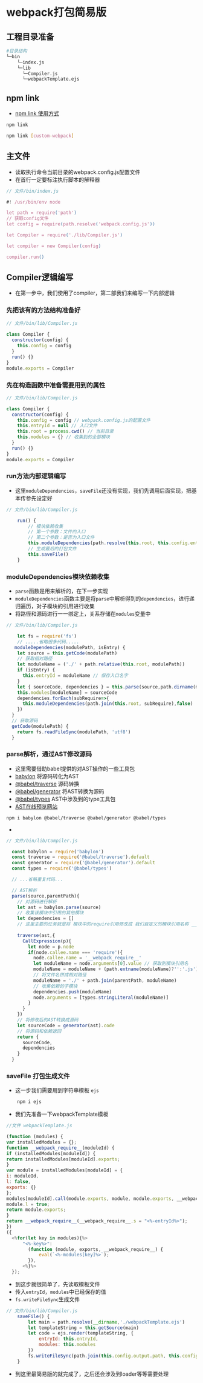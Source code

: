 # webpack打包简易版

## 工程目录准备
```bash
#目录结构
└─bin
    └─index.js
    └─lib
      └─Compiler.js
      └─webpackTemplate.ejs
```
## npm link 
* [npm link 使用方式](/HtmlAndCss/CLI.html#link-到全局)
```bash
npm link
```
```bash
npm link [custom-webpack]
```
## 主文件
* 读取执行命令当前目录的webpack.config.js配置文件
* 在首行一定要标注执行脚本的解释器
```js
// 文件/bin/index.js

#! /usr/bin/env node

let path = require('path')
// 获取config文件
let config = require(path.resolve('webpack.config.js'))

let Compiler = require('./lib/Compiler.js')

let compiler = new Compiler(config)

compiler.run()
```

## Compiler逻辑编写
* 在第一步中，我们使用了compiler，第二部我们来编写一下内部逻辑
### 先把该有的方法结构准备好
```js
// 文件/bin/lib/Compiler.js
      
class Compiler {
  constructor(config) {
    this.config = config
  }
  run() {}
}
module.exports = Compiler
```
### 先在构造函数中准备需要用到的属性
```js
// 文件/bin/lib/Compiler.js

class Compiler {
  constructor(config) {
    this.config = config // webpack.config.js的配置文件
    this.entryId = null // 入口文件
    this.root = process.cwd() // 当前目录
    this.modules = {} // 收集到的全部模块
  }
  run() {}
}
module.exports = Compiler
```
### run方法内部逻辑编写
* 这里`moduleDependencies`，`saveFile`还没有实现，我们先调用后面实现，把基本传参先设定好
```js
// 文件/bin/lib/Compiler.js

    run() {
        // 模块依赖收集
        // 第一个参数：文件的入口
        // 第二个参数：是否为入口文件
        this.moduleDependencies(path.resolve(this.root, this.config.entry), true)
        // 生成最后的打包文件
        this.saveFile()
    }
```

### moduleDependencies模块依赖收集
* `parse`函数是用来解析的，在下一步实现
* `moduleDependencies`函数主要是将`parse`中解析得到的`dependencies`，进行递归遍历，对子模块的引用进行收集
* 将路径和源码进行一一绑定上，关系存储在`modules`变量中
```js
// 文件/bin/lib/Compiler.js

    let fs = require('fs')
    // .....省略很多代码.....
   moduleDependencies(modulePath, isEntry) {
    let source = this.getCode(modulePath)
    // 获取相对路径
    let moduleName = ('./' + path.relative(this.root, modulePath))
    if (isEntry) {
      this.entryId = moduleName // 保存入口名字
    }
    let { sourceCode, dependencies } = this.parse(source,path.dirname(moduleName))
    this.modules[moduleName] = sourceCode
    dependencies.forEach(subRequire=>{
      this.moduleDependencies(path.join(this.root, subRequire),false)
    })
  }
  // 获取源码
  getCode(modulePath) {
    return fs.readFileSync(modulePath, 'utf8')
  }
```

### parse解析，通过AST修改源码
* 这里需要借助babel提供的对AST操作的一些工具包
* [babylon](https://babeljs.io/docs/en/babylon) 将源码转化为AST
* [@babel/traverse](https://babeljs.io/docs/en/babel-traverse) 源码转换
* [@babel/generator](https://babeljs.io/docs/en/babel-generator) 将AST转换为源码
* [@babel/types](https://babeljs.io/docs/en/next/babel-types) AST中涉及到的type工具包
* [AST在线预览网站](https://astexplorer.net/)
```bash
npm i babylon @babel/traverse @babel/generator @babel/types
```
* 
```js
// 文件/bin/lib/Compiler.js

  const babylon = require('babylon')
  const traverse = require('@babel/traverse').default
  const generator = require('@babel/generator').default
  const types = require('@babel/types')

  // ...省略重复代码...

  // AST解析
  parse(source,parentPath){
    // 对源码进行解析
    let ast = babylon.parse(source)
    // 收集该模块中引用的其他模块
    let dependencies = []
    // 这里主要的任务就是将 模块中的require引用修改成 我们自定义的模块引用名称 __webpack_require__
   
    traverse(ast,{
      CallExpression(p){
        let node = p.node
        if(node.callee.name === 'require'){
          node.callee.name = '__webpack_require__'
          let moduleName = node.arguments[0].value // 获取到模块引用名
          moduleName = moduleName + (path.extname(moduleName)?'':'.js')
          // 将文件名拼成相对路径
          moduleName = './' + path.join(parentPath, moduleName)
          // 收集依赖的子模块
          dependencies.push(moduleName)
          node.arguments = [types.stringLiteral(moduleName)]
        }
      }
    })
    // 将修改后的AST转换成源码
    let sourceCode = generator(ast).code
    // 将源码和依赖返回
    return {
      sourceCode,
      dependencies
    }
  }
```

### saveFile 打包生成文件
* 这一步我们需要用到字符串模板 `ejs`
```bash
    npm i ejs
```
* 我们先准备一下webpackTemplate模板
```js
//文件 webpackTemplate.js

(function (modules) {
var installedModules = {};
function __webpack_require__(moduleId) {
if (installedModules[moduleId]) {
return installedModules[moduleId].exports;
}
var module = installedModules[moduleId] = {
i: moduleId,
l: false,
exports: {}
};
modules[moduleId].call(module.exports, module, module.exports, __webpack_require__);
module.l = true;
return module.exports;
}
return __webpack_require__(__webpack_require__.s = "<%-entryId%>");
})
({
  <%for(let key in modules){%>
      "<%-key%>":
        (function (module, exports, __webpack_require__) {
            eval(`<%-modules[key]%>`);
        }),
      <%}%>
  });
```
* 到这步就很简单了，先读取模板文件
* 传入`entryId`，`modules`中已经保存的值
* `fs.writeFileSync`生成文件
```js
// 文件/bin/lib/Compiler.js
    saveFile() {
        let main = path.resolve(__dirname,'./webpackTemplate.ejs')
        let templateString = this.getSource(main)
        let code = ejs.render(templateString, {
            entryId: this.entryId,
            modules: this.modules
        })
        fs.writeFileSync(path.join(this.config.output.path, this.config.output.filename), code)
    }
```
* 到这里最简易版的就完成了，之后还会涉及到loader等等需要处理